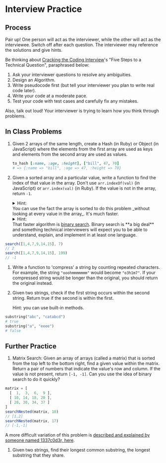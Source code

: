 # Interview Practice

## Process

Pair up! One person will act as the interviewer, while the other will act as the interviewee.  Switch off after each question.  The interviewer may reference the solutions and give hints.  

Be thinking about <a href="http://www.amazon.com/Cracking-Coding-Interview-6th-Edition/dp/0984782850" target="_blank">Cracking the Coding Interview</a>'s "Five Steps to a Technical Question", paraphrased below:

1. Ask your interviewer questions to resolve any ambiguities.
2. Design an Algorithm.
3. Write pseudocode first (but tell your interviewer you plan to write real code later).
4. Write your code at a moderate pace.
5. Test your code with test cases and carefully fix any mistakes.

Also, talk out loud! Your interviewer is trying to learn how you think through problems.

## In Class Problems

1. Given 2 arrays of the same length, create a Hash (in Ruby) or Object (in JavaScript) where the elements from the first array are used as keys and elements from the second array are used as values.

	```ruby
	to_hash [:name, :age, :height], ["bill", 47, 70]
	# => {:name => "bill", :age => 47, :height => 70}
	```

1. Given a sorted array and a particular value, write a function to find the index of that value in the array. Don't use `arr.indexOf(val)` (in JavaScript) or `arr.index(val)` (in Ruby).  If the value is not in the array, return `-1`.  

	<details><summary>Hint:<summary> You can use the fact the array is sorted to do this problem _without looking at every value in the array_.  It's much faster.  </details>
	<details><summary>Hint:<summary>  That faster algorithm is <a href="https://www.youtube.com/watch?v=Rz4i37pOVps" target="_blank">binary search</a>. Binary search is **a big deal** and something technical interviewers will expect you to be able to understand, explain, and implement in at least one language.</details>

  ```js
  search([1,4,7,9,14,15], 7)
  // 2
  search([1,4,7,9,14,15], 199)
  // -1

  ```


1. Write a function to 'compress' a string by counting repeated characters.  For example, the string `"ooohmmmmmmm"` would become `"o3h1m7"`. If your compressed string would be longer than the original, you should return the original instead.


1. Given two strings, check if the first string occurs within the second string. Return true if the second is within the first.  

	Hint: you can use built-in methods.

  ```ruby
  substring("abc", "catabcd")
  # true
  substring("a", "eeee")
  # false
  ```

## Further Practice


1. Matrix Search: Given an array of arrays (called a matrix) that is sorted from the top left to the bottom right, find a given value within the matrix. Return a pair of numbers that indicate the value's row and column. If the value is not present, return `[-1, -1]`.  Can you use the idea of binary search to do it quickly?

  ```js
  matrix = [
  	[  1,  3,  6,  9 ],
  	[ 10, 14, 18, 20 ],
  	[ 28, 30, 34, 37 ]
  ]
  searchNested(matrix, 18)
  // [1,2]
  searchNested(matrix, 17)
  // [-1,-1]

  ```

  A more difficult variation of this problem is <a href="http://articles.leetcode.com/2010/10/searching-2d-sorted-matrix.html" target="_blank">described and explained by someone named 1337c0d3r, here</a>.

1. Given two strings, find their longest common substring, the longest substring that they share.

